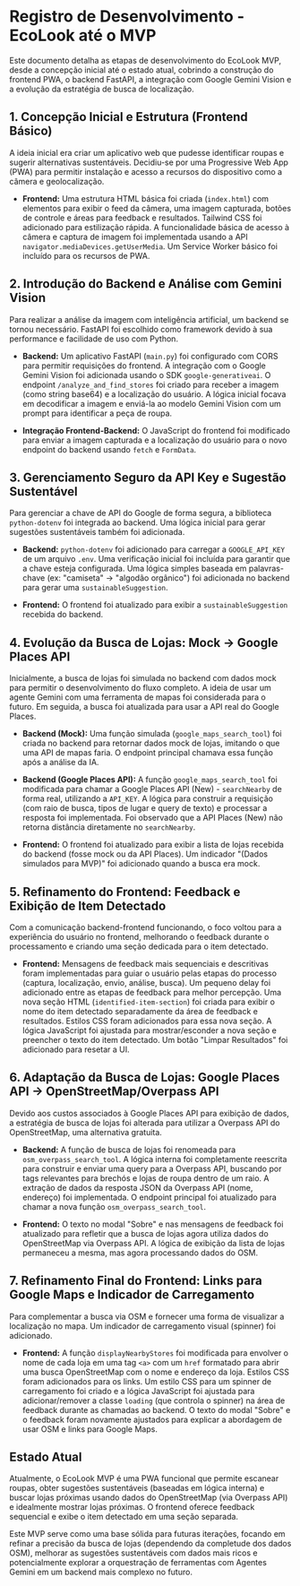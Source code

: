 # Registro de Desenvolvimento - EcoLook até o MVP

Este documento detalha as etapas de desenvolvimento do EcoLook MVP, desde a concepção inicial até o estado atual, cobrindo a construção do frontend PWA, o backend FastAPI, a integração com Google Gemini Vision e a evolução da estratégia de busca de localização.

## 1. Concepção Inicial e Estrutura (Frontend Básico)

A ideia inicial era criar um aplicativo web que pudesse identificar roupas e sugerir alternativas sustentáveis. Decidiu-se por uma Progressive Web App (PWA) para permitir instalação e acesso a recursos do dispositivo como a câmera e geolocalização.

- **Frontend:** Uma estrutura HTML básica foi criada (`index.html`) com elementos para exibir o feed da câmera, uma imagem capturada, botões de controle e áreas para feedback e resultados. Tailwind CSS foi adicionado para estilização rápida. A funcionalidade básica de acesso à câmera e captura de imagem foi implementada usando a API `navigator.mediaDevices.getUserMedia`. Um Service Worker básico foi incluído para os recursos de PWA.
    

## 2. Introdução do Backend e Análise com Gemini Vision

Para realizar a análise da imagem com inteligência artificial, um backend se tornou necessário. FastAPI foi escolhido como framework devido à sua performance e facilidade de uso com Python.

- **Backend:** Um aplicativo FastAPI (`main.py`) foi configurado com CORS para permitir requisições do frontend. A integração com o Google Gemini Vision foi adicionada usando o SDK `google-generativeai`. O endpoint `/analyze_and_find_stores` foi criado para receber a imagem (como string base64) e a localização do usuário. A lógica inicial focava em decodificar a imagem e enviá-la ao modelo Gemini Vision com um prompt para identificar a peça de roupa.
    
- **Integração Frontend-Backend:** O JavaScript do frontend foi modificado para enviar a imagem capturada e a localização do usuário para o novo endpoint do backend usando `fetch` e `FormData`.
    

## 3. Gerenciamento Seguro da API Key e Sugestão Sustentável

Para gerenciar a chave de API do Google de forma segura, a biblioteca `python-dotenv` foi integrada ao backend. Uma lógica inicial para gerar sugestões sustentáveis também foi adicionada.

- **Backend:** `python-dotenv` foi adicionado para carregar a `GOOGLE_API_KEY` de um arquivo `.env`. Uma verificação inicial foi incluída para garantir que a chave esteja configurada. Uma lógica simples baseada em palavras-chave (ex: "camiseta" -> "algodão orgânico") foi adicionada no backend para gerar uma `sustainableSuggestion`.
    
- **Frontend:** O frontend foi atualizado para exibir a `sustainableSuggestion` recebida do backend.
    

## 4. Evolução da Busca de Lojas: Mock -> Google Places API

Inicialmente, a busca de lojas foi simulada no backend com dados mock para permitir o desenvolvimento do fluxo completo. A ideia de usar um agente Gemini com uma ferramenta de mapas foi considerada para o futuro. Em seguida, a busca foi atualizada para usar a API real do Google Places.

- **Backend (Mock):** Uma função simulada (`google_maps_search_tool`) foi criada no backend para retornar dados mock de lojas, imitando o que uma API de mapas faria. O endpoint principal chamava essa função após a análise da IA.
    
- **Backend (Google Places API):** A função `google_maps_search_tool` foi modificada para chamar a Google Places API (New) - `searchNearby` de forma real, utilizando a `API_KEY`. A lógica para construir a requisição (com raio de busca, tipos de lugar e query de texto) e processar a resposta foi implementada. Foi observado que a API Places (New) não retorna distância diretamente no `searchNearby`.
    
- **Frontend:** O frontend foi atualizado para exibir a lista de lojas recebida do backend (fosse mock ou da API Places). Um indicador "(Dados simulados para MVP)" foi adicionado quando a busca era mock.
    

## 5. Refinamento do Frontend: Feedback e Exibição de Item Detectado

Com a comunicação backend-frontend funcionando, o foco voltou para a experiência do usuário no frontend, melhorando o feedback durante o processamento e criando uma seção dedicada para o item detectado.

- **Frontend:** Mensagens de feedback mais sequenciais e descritivas foram implementadas para guiar o usuário pelas etapas do processo (captura, localização, envio, análise, busca). Um pequeno delay foi adicionado entre as etapas de feedback para melhor percepção. Uma nova seção HTML (`identified-item-section`) foi criada para exibir o nome do item detectado separadamente da área de feedback e resultados. Estilos CSS foram adicionados para essa nova seção. A lógica JavaScript foi ajustada para mostrar/esconder a nova seção e preencher o texto do item detectado. Um botão "Limpar Resultados" foi adicionado para resetar a UI.
    

## 6. Adaptação da Busca de Lojas: Google Places API -> OpenStreetMap/Overpass API

Devido aos custos associados à Google Places API para exibição de dados, a estratégia de busca de lojas foi alterada para utilizar a Overpass API do OpenStreetMap, uma alternativa gratuita.

- **Backend:** A função de busca de lojas foi renomeada para `osm_overpass_search_tool`. A lógica interna foi completamente reescrita para construir e enviar uma query para a Overpass API, buscando por tags relevantes para brechós e lojas de roupa dentro de um raio. A extração de dados da resposta JSON da Overpass API (nome, endereço) foi implementada. O endpoint principal foi atualizado para chamar a nova função `osm_overpass_search_tool`.
    
- **Frontend:** O texto no modal "Sobre" e nas mensagens de feedback foi atualizado para refletir que a busca de lojas agora utiliza dados do OpenStreetMap via Overpass API. A lógica de exibição da lista de lojas permaneceu a mesma, mas agora processando dados do OSM.
    

## 7. Refinamento Final do Frontend: Links para Google Maps e Indicador de Carregamento

Para complementar a busca via OSM e fornecer uma forma de visualizar a localização no mapa. Um indicador de carregamento visual (spinner) foi adicionado.

- **Frontend:** A função `displayNearbyStores` foi modificada para envolver o nome de cada loja em uma tag `<a>` com um `href` formatado para abrir uma busca OpenStreetMap com o nome e endereço da loja. Estilos CSS foram adicionados para os links. Um estilo CSS para um spinner de carregamento foi criado e a lógica JavaScript foi ajustada para adicionar/remover a classe `loading` (que controla o spinner) na área de feedback durante as chamadas ao backend. O texto do modal "Sobre" e o feedback foram novamente ajustados para explicar a abordagem de usar OSM e links para Google Maps.
    

## Estado Atual

Atualmente, o EcoLook MVP é uma PWA funcional que permite escanear roupas, obter sugestões sustentáveis (baseadas em lógica interna) e buscar lojas próximas usando dados do OpenStreetMap (via Overpass API) e idealmente mostrar lojas próximas. O frontend oferece feedback sequencial e exibe o item detectado em uma seção separada.

Este MVP serve como uma base sólida para futuras iterações, focando em refinar a precisão da busca de lojas (dependendo da completude dos dados OSM), melhorar as sugestões sustentáveis com dados mais ricos e potencialmente explorar a orquestração de ferramentas com Agentes Gemini em um backend mais complexo no futuro.
